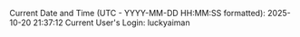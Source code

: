Current Date and Time (UTC - YYYY-MM-DD HH:MM:SS formatted): 2025-10-20 21:37:12
Current User's Login: luckyaiman
